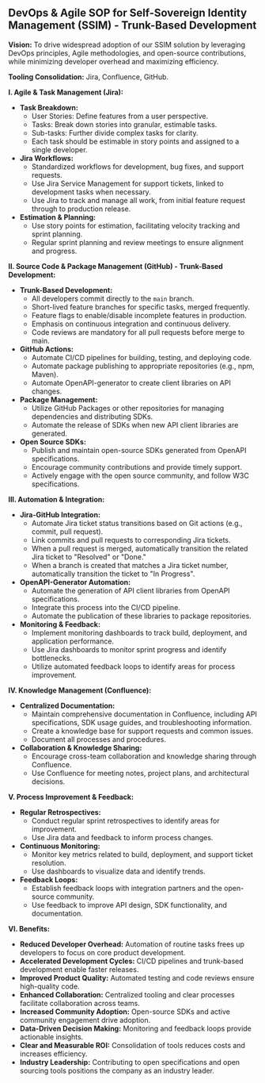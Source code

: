 ## DevOps & Agile SOP for Self-Sovereign Identity Management (SSIM) - Trunk-Based Development

**Vision:** To drive widespread adoption of our SSIM solution by leveraging DevOps principles, Agile methodologies, and open-source contributions, while minimizing developer overhead and maximizing efficiency.

**Tooling Consolidation:** Jira, Confluence, GitHub.

**I. Agile & Task Management (Jira):**

* **Task Breakdown:**
    * User Stories: Define features from a user perspective.
    * Tasks: Break down stories into granular, estimable tasks.
    * Sub-tasks: Further divide complex tasks for clarity.
    * Each task should be estimable in story points and assigned to a single developer.
* **Jira Workflows:**
    * Standardized workflows for development, bug fixes, and support requests.
    * Use Jira Service Management for support tickets, linked to development tasks when necessary.
    * Use Jira to track and manage all work, from initial feature request through to production release.
* **Estimation & Planning:**
    * Use story points for estimation, facilitating velocity tracking and sprint planning.
    * Regular sprint planning and review meetings to ensure alignment and progress.

**II. Source Code & Package Management (GitHub) - Trunk-Based Development:**

* **Trunk-Based Development:**
    * All developers commit directly to the `main` branch.
    * Short-lived feature branches for specific tasks, merged frequently.
    * Feature flags to enable/disable incomplete features in production.
    * Emphasis on continuous integration and continuous delivery.
    * Code reviews are mandatory for all pull requests before merge to main.
* **GitHub Actions:**
    * Automate CI/CD pipelines for building, testing, and deploying code.
    * Automate package publishing to appropriate repositories (e.g., npm, Maven).
    * Automate OpenAPI-generator to create client libraries on API changes.
* **Package Management:**
    * Utilize GitHub Packages or other repositories for managing dependencies and distributing SDKs.
    * Automate the release of SDKs when new API client libraries are generated.
* **Open Source SDKs:**
    * Publish and maintain open-source SDKs generated from OpenAPI specifications.
    * Encourage community contributions and provide timely support.
    * Actively engage with the open source community, and follow W3C specifications.

**III. Automation & Integration:**

* **Jira-GitHub Integration:**
    * Automate Jira ticket status transitions based on Git actions (e.g., commit, pull request).
    * Link commits and pull requests to corresponding Jira tickets.
    * When a pull request is merged, automatically transition the related Jira ticket to "Resolved" or "Done."
    * When a branch is created that matches a Jira ticket number, automatically transition the ticket to "In Progress".
* **OpenAPI-Generator Automation:**
    * Automate the generation of API client libraries from OpenAPI specifications.
    * Integrate this process into the CI/CD pipeline.
    * Automate the publication of these libraries to package repositories.
* **Monitoring & Feedback:**
    * Implement monitoring dashboards to track build, deployment, and application performance.
    * Use Jira dashboards to monitor sprint progress and identify bottlenecks.
    * Utilize automated feedback loops to identify areas for process improvement.

**IV. Knowledge Management (Confluence):**

* **Centralized Documentation:**
    * Maintain comprehensive documentation in Confluence, including API specifications, SDK usage guides, and troubleshooting information.
    * Create a knowledge base for support requests and common issues.
    * Document all processes and procedures.
* **Collaboration & Knowledge Sharing:**
    * Encourage cross-team collaboration and knowledge sharing through Confluence.
    * Use Confluence for meeting notes, project plans, and architectural decisions.

**V. Process Improvement & Feedback:**

* **Regular Retrospectives:**
    * Conduct regular sprint retrospectives to identify areas for improvement.
    * Use Jira data and feedback to inform process changes.
* **Continuous Monitoring:**
    * Monitor key metrics related to build, deployment, and support ticket resolution.
    * Use dashboards to visualize data and identify trends.
* **Feedback Loops:**
    * Establish feedback loops with integration partners and the open-source community.
    * Use feedback to improve API design, SDK functionality, and documentation.

**VI. Benefits:**

* **Reduced Developer Overhead:** Automation of routine tasks frees up developers to focus on core product development.
* **Accelerated Development Cycles:** CI/CD pipelines and trunk-based development enable faster releases.
* **Improved Product Quality:** Automated testing and code reviews ensure high-quality code.
* **Enhanced Collaboration:** Centralized tooling and clear processes facilitate collaboration across teams.
* **Increased Community Adoption:** Open-source SDKs and active community engagement drive adoption.
* **Data-Driven Decision Making:** Monitoring and feedback loops provide actionable insights.
* **Clear and Measurable ROI:** Consolidation of tools reduces costs and increases efficiency.
* **Industry Leadership:** Contributing to open specifications and open sourcing tools positions the company as an industry leader.